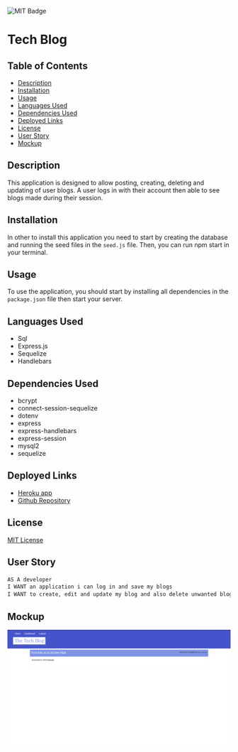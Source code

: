 ![MIT Badge](https://img.shields.io/badge/License-MIT-green)
# Tech Blog

## Table of Contents
* [Description](#description)
* [Installation](#installation)
* [Usage](#usage)
* [Languages Used](#languages_used)
* [Dependencies Used](#dependencies_used)
* [Deployed Links](#deployed-links)
* [License](#license)
* [User Story](#user-story)
* [Mockup](#mockup)

## Description
  This application is designed to allow posting, creating, deleting and updating of user blogs. A user logs in with their account then able to see blogs made during their session.
## Installation
  In other to install this application you need to start by creating the database and running the seed files in the `seed.js` file. Then, you can run npm start in your terminal.
## Usage
  To use the application, you should start by installing all dependencies in the `package.json` file then start your server.
## Languages Used
* Sql
* Express.js
* Sequelize
* Handlebars
## Dependencies Used
* bcrypt
* connect-session-sequelize
* dotenv
* express
* express-handlebars
* express-session
* mysql2
* sequelize
## Deployed Links
* [Heroku app](https://quiet-ridge-20964.herokuapp.com)
* [Github Repository](https://github.com/Daniel-ipymb/tech_blog)

## License
[MIT License](https://choosealicense.com/licenses/mit/)

## User Story
```md
AS A developer
I WANT an application i can log in and save my blogs
I WANT to create, edit and update my blog and also delete unwanted blogs
```

## Mockup

![Screen Shot](./public/images/mockup.png)
